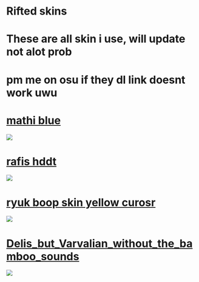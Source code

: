# Rifted skins
# These are all skin i use, will update not alot prob
# pm me on osu if they dl link doesnt work uwu

# [mathi blue](http://download680.mediafire.com/yn9cjoeyn3rg/piw94bspnjytyf1/mathi+ensalada+v1.5+%28Yellow+cursor%29.osk)
![](https://i.imgur.com/dGueot4.png)

# [rafis hddt](http://download43.mediafire.com/1de5w9224q0g/46r4l4wsfvaw7wv/Rafis+2017-08-10.osk)
![](https://i.imgur.com/YYwLL1U.png)

# [ryuk boop skin yellow curosr](http://download1655.mediafire.com/tcvxqoj4k4ug/wqtfvn2to0pov9i/boopyellowcursor.osk)
![](https://i.imgur.com/eyNoX2r.png)

# [Delis_but_Varvalian_without_the_bamboo_sounds](http://download1493.mediafire.com/q8cs8wsd799g/0xv7nivaaqgg2dz/Delis_but_Varvalian_without_the_bamboo_sounds.osk)
![](https://i.imgur.com/pjHzPzs.png)


